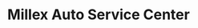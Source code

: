 ---
title: "Millex Auto Service Center"
url: /tucson/millex-auto-service-center/
shop: car repair
---